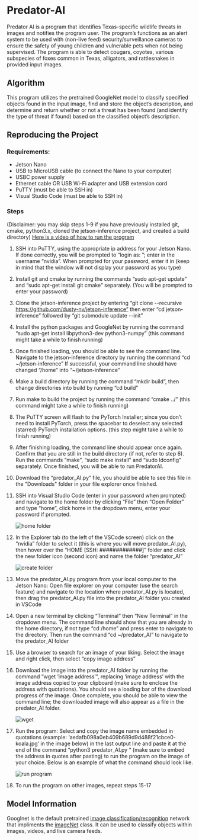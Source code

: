 # Predator-AI
Predator AI is a program that identifies Texas-specific wildlife threats in images and notifies the program user. The program’s functions as an alert system to be used with (non-live feed) security/surveillance cameras to ensure the safety of young children and vulnerable pets when not being supervised. The program is able to detect cougars, coyotes,  various subspecies of foxes common in Texas, alligators, and rattlesnakes in provided input images.


## Algorithm
This program utilizes the pretrained GoogleNet model to classify specified objects found in the input image, find and store the object’s description, and determine and return whether or not a threat has been found (and identify the type of threat if found) based on the classified object’s description.


## Reproducing the Project
### Requirements:
- Jetson Nano
- USB to MicroUSB cable (to connect the Nano to your computer)
- USBC power supply
- Ethernet cable OR USB Wi-Fi adapter and USB extension cord
- PuTTY (must be able to SSH in)
- Visual Studio Code (must be able to SSH in)

### Steps
(Disclaimer: you may skip steps 1-9 if you have previously installed git, cmake, python3.x, cloned the jetson-inference project, and created a build directory)
[Here is a video of how to run the program](https://youtu.be/h-qq87Yzq54)
1. SSH into PuTTY, using the appropriate ip address for your Jetson Nano. If done correctly, you will be prompted to “login as: ”; enter in the username “nvidia”. When prompted for your password, enter it in (keep in mind that the window will not display your password as you type)
2. Install git and cmake by running the commands “sudo apt-get update” and “sudo apt-get install git cmake” separately. (You will be prompted to enter your password)
3. Clone the jetson-inference project by entering “git clone --recursive https://github.com/dusty-nv/jetson-inference”  then enter “cd jetson-inference” followed by “git submodule update --init”
4. Install the python packages and GoogleNet by running the command “sudo apt-get install libpython3-dev python3-numpy” (this command might take a while to finish running)
5. Once finished loading, you should be able to see the command line. Navigate to the jetson-inference directory by running the command “cd \~/jetson-inference” If successful, your command line should have changed “/home” into “~/jetson-inference”
6. Make a build directory by running the command “mkdir build”, then change directories into build by running “cd build”
7. Run make to build the project by running the command “cmake ../” (this command might take a while to finish running)
8. The PuTTY screen will flash to the PyTorch Installer; since you don’t need to install PyTorch, press the spacebar to deselect any selected (starred) PyTorch installation options. (this step might take a while to finish running)
9. After finishing loading, the command line should appear once again. Confirm that you are still in the build directory (if not, refer to step 6). Run the commands “make”,  “sudo make install” and “sudo ldconfig” separately. Once finished, you will be able to run PredatorAI.
10. Download the “predator_AI.py” file, you should be able to see this file in the "Downloads" folder in your file explorer once finished.
11. SSH into Visual Studio Code (enter in your password when prompted) and navigate to the home folder by clicking “File” then “Open Folder” and type “home”, click home in the dropdown menu, enter your password if prompted.
    
     ![home folder](https://github.com/DiaMak-2109/predator-AI/assets/72892433/620de963-63f5-4174-8d00-9d77965ca6e3)

12.  In the Explorer tab (to the left of the VSCode screen) click on the “nvidia” folder to select it (this is where you will move predator_AI.py), then hover over the “HOME [SSH: #############]” folder and click the new folder icon (second icon) and name the folder “predator_AI”

     ![create folder](https://github.com/DiaMak-2109/predator-AI/assets/72892433/4123c5c5-4de4-4d66-9a1a-c9aaa8c931bc)

13. Move the predator_AI.py program from your local computer to the Jetson Nano: Open file explorer on your computer (use the search feature) and navigate to the location where predator_AI.py is located, then drag the predator_AI.py file into the predator_AI folder you created in VSCode
14. Open a new terminal by clicking  “Terminal” then “New Terminal” in the dropdown menu. The command line should show that you are already in the home directory, if not type “cd /home” and press enter to navigate to the directory. Then run the command “cd ~/predator_AI” to navigate to the predator_AI folder
15. Use a browser to search for an image of your liking. Select the image and right click, then select “copy image address”
16. Download the image into the predator_AI folder by running the command “wget ‘image address’”, replacing ‘image address’ with the image address copied to your clipboard (make sure to enclose the address with quotations). You should see a loading bar of the  download progress of the image. Once complete, you should be able to view the command line; the downloaded image will also appear as a file in the predator_AI folder.

      ![wget](https://github.com/DiaMak-2109/predator-AI/assets/72892433/eadf62a5-eaf4-4587-b288-b1ec8375f9cf)
      
17. Run the program: Select and copy the image name embedded in quotations (example: ‘aedafb098a0eb409b689d9d488f21cbce0-koala.jpg’ in the image below) in the last output line and paste it at the end of the command “python3 predator_AI.py “ (make sure to embed the address in quotes after pasting) to run the program on the image of your choice. Below is an example of what the command should look like.
    
      ![run program](https://github.com/DiaMak-2109/predator-AI/assets/72892433/9483a266-67d8-4898-a4c1-4fa5c3d7eeb3)

18. To run the program on other images, repeat steps 15-17

## Model Information
Googlnet is the default pretrained [image classification/recognition](https://github.com/dusty-nv/jetson-inference/blob/master/docs/imagenet-console-2.md) network that impliments the [imageNet](https://rawgit.com/dusty-nv/jetson-inference/master/docs/html/python/jetson.inference.html#imageNet) class. It can be used to classify objects within images, videos, and live camera feeds.

